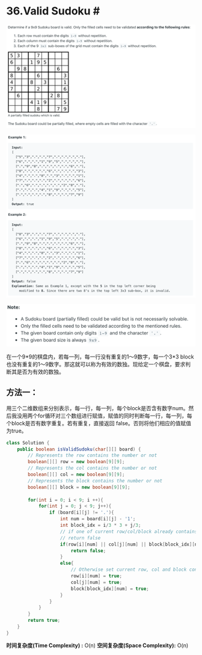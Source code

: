 # 36.Valid Sudoku \#

![](.gitbook/assets/image%20%2863%29.png)

![](.gitbook/assets/image%20%2860%29.png)

![](.gitbook/assets/image%20%2869%29.png)

在一个9\*9的棋盘内，若每一列，每一行没有重复的1～9数字，每一个3\*3 block 也没有重复的1～9数字。那这就可以称为有效的数独。现给定一个棋盘，要求判断其是否为有效的数独。

## 方法一：

用三个二维数组来分别表示，每一行，每一列，每个block是否含有数字num。然后我没用两个for循环对三个数组进行赋值，赋值的同时判断每一行，每一列，每个block是否有数字重复。若有重复，直接返回 false。否则将他们相应的值赋值为true。

```java
class Solution {
    public boolean isValidSudoku(char[][] board) {
        // Represents the row contains the number or not
        boolean[][] row = new boolean[9][9];
        // Represents the col contains the number or not
        boolean[][] col = new boolean[9][9];
        // Represents the block contains the number or not
        boolean[][] block = new boolean[9][9];
        
        for(int i = 0; i < 9; i ++){
            for(int j = 0; j < 9; j++){
                if (board[i][j] != '.'){
                    int num = board[i][j] - '1';
                    int block_idx = i/3 * 3 + j/3;
                    // if one of current row/col/block already contains the number
                    // return false
                    if(row[i][num] || col[j][num] || block[block_idx][num]){
                        return false;
                    }
                    else{
                        // Otherwise set current row, col and block contain the number
                        row[i][num] = true;
                        col[j][num] = true;
                        block[block_idx][num] = true;
                    }
                }
            }
        }
        return true;
    }
}
```

**时间复杂度\(Time Complexity\) :** O\(n\)          **空间复杂度\(Space Complexity\):** O\(n\)

